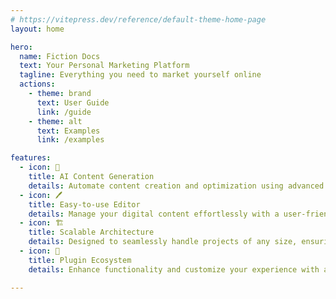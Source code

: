```yaml
---
# https://vitepress.dev/reference/default-theme-home-page
layout: home

hero:
  name: Fiction Docs
  text: Your Personal Marketing Platform
  tagline: Everything you need to market yourself online
  actions:
    - theme: brand
      text: User Guide
      link: /guide
    - theme: alt
      text: Examples
      link: /examples

features:
  - icon: 🤖
    title: AI Content Generation
    details: Automate content creation and optimization using advanced AI technology.
  - icon: 🖊️
    title: Easy-to-use Editor
    details: Manage your digital content effortlessly with a user-friendly interface.
  - icon: 🏗️
    title: Scalable Architecture
    details: Designed to seamlessly handle projects of any size, ensuring robust performance.
  - icon: 🔌
    title: Plugin Ecosystem
    details: Enhance functionality and customize your experience with a diverse range of plugins.

---
```


